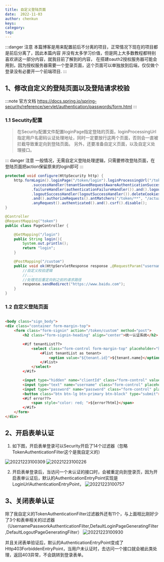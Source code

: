```yaml
---
title: 自定义登陆页面
date:  2022-11-03
author: chenkun
keys:
category:
tag:
---
```


:::danger 注意
本篇博客是用来配置前后不分离的项目，正常情况下现在的项目都是前后分离了，因此本篇内容
并没有太多学习价值，但是网上大多数教程都特别喜欢讲这一部分内容，就我目前了解到的内容，
在搭建oauth2授权服务器可能会用到，因为授权服务器需要一个登录页面，这个页面可以单独放到后端，仅仅做个登录没有必要开一个前端项目.
:::

## 1、修改自定义的登陆页面以及登陆请求校验

:::note 官方文档
https://docs.spring.io/spring-security/reference/servlet/authentication/passwords/form.html
:::

### 1.1 Secutity配置

> 在Security配置文件配置loginPage指定登陆的页面，loginProcessingUrl指定用户名密码认证处理地址，同时一定要放行这两个页面，否则会一直被拦截导致重定向到登陆页面。
> 另外，还要准备自定义页面，以及自定义处理接口。

::: danger 注意
一般情况，无需自定义登陆处理逻辑，只需要修改登陆页面，在登陆页面把action保留原来的login即可
:::

~~~java
protected void configure(HttpSecurity http) {
    http.formLogin().loginPage("/token/login").loginProcessingUrl("/token/custom")
            .successHandler(tenantSavedRequestAwareAuthenticationSuccessHandler())
            .failureHandler(authenticationFailureHandler()).and().logout()
            .logoutSuccessHandler(logoutSuccessHandler()).deleteCookies("JSESSIONID").invalidateHttpSession(true)
            .and().authorizeRequests().antMatchers("/token/**", "/actuator/**", "/mobile/**").permitAll()
            .anyRequest().authenticated().and().csrf().disable();
}
~~~

```java
@Controller
@RequestMapping("token")
public class PageController {

    @GetMapping("/login")
    public String login(){
        System.out.println();
        return "login";
    }

    @PostMapping("/custom")
    public void ok(HttpServletResponse response ,@RequestParam("username")String username ,@RequestParam("password")String password){
        //自定义校验逻辑
        //...
        //处理完后重定向到之前的请求路径
        response.sendRedirect("https://www.baidu.com");
    }
}
```

### 1.2 自定义登陆页面

```html

<body class="sign_body">
<div class="container form-margin-top">
    <form class="form-signin" action="/token/custom" method="post">
        <h2 class="form-signin-heading" align="center">统一认证系统</h2>

        <#if tenantList??>
            <select class="form-control form-margin-top" placeholder="所属租户" name="TENANT-ID">
                <#list tenantList as tenant>
                    <option value="${tenant.id}">${tenant.name}</option>
                </#list>
            </select>
        </#if>

        <input type="hidden" name="clientId" class="form-control" value="pig" placeholder="所属客户端" >
        <input type="text" name="username" class="form-control" placeholder="账号" required autofocus>
        <input type="password" name="password" class="form-control" placeholder="密码" required>
        <button class="btn btn-lg btn-primary btn-block" type="submit">sign in</button>
        <#if error??>
            <span style="color: red; ">${error?html}</span>
        </#if>
    </form>
</div>
```

## 2、开启表单认证

1. 如下图，开启表单登录可以Security开启了14个过滤器（忽略TokenAuthenticationFilter这个是我自定义的）

![20221223100309](https://afatpig.oss-cn-chengdu.aliyuncs.com/blog/20221223100309.png)
![20221223100226](https://afatpig.oss-cn-chengdu.aliyuncs.com/blog/20221223100226.png)

2. 开启表单登录后，当访问一个未认证的接口时，会被重定向到登录页，因为开启表单认证后，默认的AuthenticationEntryPoint实现是LoginUrlAuthenticationEntryPoint，
![20221223100757](https://afatpig.oss-cn-chengdu.aliyuncs.com/blog/20221223100757.png)

## 3、关闭表单认证

除了我自定义的TokenAuthenticationFilter过滤器外还有11个，与上面相比刚好少了3个和表单相关的过滤器（UsernamePassworkAuthenticationFilter,DefaultLoginPageGeneratingFilter,DefaultLogoutPageGeneratingFilter）
![20221223100930](https://afatpig.oss-cn-chengdu.aliyuncs.com/blog/20221223100930.png)

并且关闭表单验证后，默认的AuthenticationEntryPoint变成了Http403ForbiddenEntryPoint，当用户未认证时，去访问一个接口就会被此类处理，返回403异常，不会跳转到登录表单。
